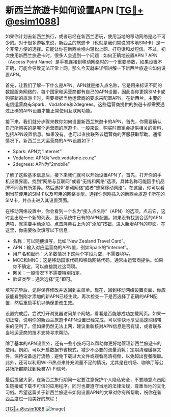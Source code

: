 # 新西兰旅遊卡如何设置APN [[TG💪+ @esim1088](https://t.me/s/esim1088)]

如果你计划去新西兰旅行，或者已经在新西兰游玩，使用当地的移动网络是必不可少的。对于很多游客来说，新西兰的旅遊卡（也就是我们常说的本地SIM卡）是一个非常方便的选择。它能让你在新西兰境内轻松上网、打电话和发短信。不过，初次使用新西兰旅遊卡时，很多人会遇到一个问题：如何正确地设置APN？APN（Access Point Name）是手机连接到移动网络时的一个重要参数，如果设置不正确，可能会导致无法正常上网。那么今天就来详细讲解一下新西兰旅遊卡如何设置APN。

首先，让我们了解一下什么是APN。APN就是接入点名称，它是用来标识不同的数据服务网络的。每个国家和运营商都有自己的APN设置，因此当你更换SIM卡或购买新的旅游卡时，需要根据当地运营商的要求来配置APN。在新西兰，主要的电信运营商有Spark、Vodafone和2degrees。这些运营商提供的旅遊卡都需要通过正确的APN设置才能正常使用互联网功能。

接下来，我们就分步骤来教你如何设置新西兰旅遊卡的APN。首先，你需要确认自己所购买的是哪个运营商的旅遊卡。一般来说，购买时商家会提供相关的资料，包括APN设置信息。如果没有，也可以直接联系该运营商的客服获取帮助。通常情况下，新西兰三大运营商的APN设置如下：

- Spark: APN为“internet”
- Vodafone: APN为“web.vodafone.co.nz”
- 2degrees: APN为“2mobile”

了解了这些基本信息后，接下来我们就可以开始设置APN了。首先，打开你的手机设置界面，找到“网络与互联网”或者“无线和网络”选项，具体名称可能因手机品牌不同而有所差异。然后选择“移动网络”或者“蜂窝移动网络”。在这里，你可以看到当前使用的SIM卡以及可用的网络类型。选择你刚刚插入的新西兰旅遊卡所在的SIM卡，并点击进入其设置页面。

在移动网络设置中，你会看到一个名为“接入点名称”（APN）的选项。点击它，这时会出现一个新的列表，显示系统中已有的APN配置。如果没有找到合适的APN选项，就需要手动添加。点击屏幕右上角的“添加”按钮，进入新增APN的界面。在这里，你需要依次填写以下信息：

- 名称：可以随便填写，比如“New Zealand Travel Card”。
- APN：输入对应运营商的APN值，例如Spark的“internet”。
- 用户名和密码：大多数情况下这两个字段为空，不需要填写。
- MCC和MNC：这是移动国家代码和移动网络代码，通常由运营商提供。如果你不确定，可以直接跳过这两项。
- 网关：一般情况下不需要特别指定。
- 验证类型：通常选择“无”即可。

填写完毕后，记得保存修改并返回到主菜单。现在，回到移动网络设置页面，你应该能看到刚才添加的新APN已经生效。再次检查一下是否选择了正确的APN配置，然后重启手机以确保更改生效。

设置完成后，尝试打开浏览器访问某个网站，看看是否能够成功加载网页。如果一切正常，说明你的新西兰旅遊卡APN设置已经完成，可以愉快地享受高速网络带来的便利了。但如果仍然无法上网，建议重新核对APN信息是否有误，或者联系当地运营商的技术支持寻求帮助。

除了基本的APN设置外，还有一些小技巧可以帮助你更好地管理新西兰旅遊卡的使用。例如，可以开启数据节省模式，减少不必要的流量消耗；定期清理缓存文件，保持设备运行流畅；避免下载过大文件或观看高清视频，以免超出套餐限额。此外，还可以利用Wi-Fi热点来补充流量不足的情况，尤其是在机场、咖啡厅等公共场所都能找到免费Wi-Fi信号。

最后提醒大家，在新西兰旅行期间一定要注意保护个人隐私安全，不要随意点击陌生链接或下载不可信的应用程序。同时也要遵守当地的法律法规，尊重当地的文化习俗。希望这篇关于新西兰旅遊卡如何设置APN的文章对你有所帮助，祝你在新西兰度过一段美好的旅程！

[[TG💪+ @esim1088](https://t.me/s/esim1088) ![Image](https://i.postimg.cc/4NQfJmqS/Snipaste-2025-05-13-00-14-12.png)]